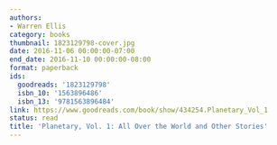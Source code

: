 ```yaml
---
authors:
- Warren Ellis
category: books
thumbnail: 1823129798-cover.jpg
date: 2016-11-06 00:00:00-07:00
end_date: 2016-11-10 00:00:00-08:00
format: paperback
ids:
  goodreads: '1823129798'
  isbn_10: '1563896486'
  isbn_13: '9781563896484'
link: https://www.goodreads.com/book/show/434254.Planetary_Vol_1
status: read
title: 'Planetary, Vol. 1: All Over the World and Other Stories'
---
```

